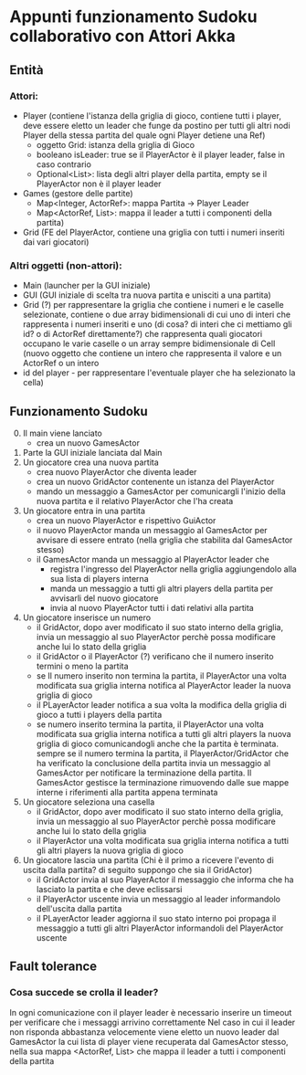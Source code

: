 # Appunti funzionamento Sudoku collaborativo con Attori Akka 
## Entità
### Attori:
- Player (contiene l'istanza della griglia di gioco, contiene tutti i player, deve essere eletto un leader che funge 
da postino per tutti gli altri nodi Player della stessa partita del quale ogni Player detiene una Ref)
  - oggetto Grid: istanza della griglia di Gioco
  - booleano isLeader: true se il PlayerActor è il player leader, false in caso contrario
  - Optional<List<ActorRef>>: lista degli altri player della partita, empty se il PlayerActor non è il player leader
- Games (gestore delle partite)
  - Map<Integer, ActorRef>: mappa Partita -> Player Leader
  - Map<ActorRef, List<ActorRef>>: mappa il leader a tutti i componenti della partita)
- Grid (FE del PlayerActor, contiene una griglia con tutti i numeri inseriti dai vari giocatori)

### Altri oggetti (non-attori):
- Main (launcher per la GUI iniziale)
- GUI (GUI iniziale di scelta tra nuova partita e unisciti a una partita)
- Grid (?) per rappresentare la griglia che contiene i numeri e le caselle selezionate, contiene o due array
bidimensionali di cui uno di interi che rappresenta i numeri inseriti e uno (di cosa? di interi che ci mettiamo gli id?
o di ActorRef direttamente?) che rappresenta quali giocatori occupano le varie caselle
o un array sempre bidimensionale di Cell (nuovo oggetto che contiene un intero che rappresenta il valore e un ActorRef o un intero
- id del player - per rappresentare l'eventuale player che ha selezionato la cella)

## Funzionamento Sudoku
0. Il main viene lanciato
   - crea un nuovo GamesActor
1. Parte la GUI iniziale lanciata dal Main
2. Un giocatore crea una nuova partita
   - crea nuovo PlayerActor che diventa leader
   - crea un nuovo GridActor contenente un istanza del PlayerActor
   - mando un messaggio a GamesActor per comunicargli l'inizio della nuova partita e il relativo PlayerActor che l'ha creata
3. Un giocatore entra in una partita
   - crea un nuovo PlayerActor e rispettivo GuiActor
   - il nuovo PlayerActor manda un messaggio al GamesActor per avvisare di essere entrato 
   (nella griglia che stabilita dal GamesActor stesso)
   - il GamesActor manda un messaggio al PlayerActor leader che
       - registra l'ingresso del PlayerActor nella griglia aggiungendolo alla sua lista di players interna
       - manda un messaggio a tutti gli altri players della partita per avvisarli del nuovo giocatore
       - invia al nuovo PlayerActor tutti i dati relativi alla partita
4. Un giocatore inserisce un numero
   - il GridActor, dopo aver modificato il suo stato interno della griglia, invia un messaggio al suo PlayerActor 
   perchè possa modificare anche lui lo stato della griglia
   - il GridActor o il PlayerActor (?) verificano che il numero inserito termini o meno la partita
   - se Il numero inserito non termina la partita, il PlayerActor una volta modificata sua griglia interna notifica 
   al PlayerActor leader la nuova griglia di gioco
   - il PLayerActor leader notifica a sua volta la modifica della griglia di gioco a tutti i players della partita
   - se numero inserito termina la partita, il PlayerActor una volta modificata sua griglia interna notifica
   a tutti gli altri players la nuova griglia di gioco comunicandogli anche che la partita è terminata. sempre 
   se il numero termina la partita, il PlayerActor/GridActor che ha verificato la conclusione della partita
   invia un messaggio al GamesActor per notificare la terminazione della partita. Il GamesActor gestisce la terminazione
   rimuovendo dalle sue mappe interne i riferimenti alla partita appena terminata
5. Un giocatore seleziona una casella
   - il GridActor, dopo aver modificato il suo stato interno della griglia, invia un messaggio al suo PlayerActor
   perchè possa modificare anche lui lo stato della griglia
   - il PlayerActor una volta modificata sua griglia interna notifica a tutti gli altri players la nuova griglia di gioco
6. Un giocatore lascia una partita 
(Chi è il primo a ricevere l'evento di uscita dalla partita? di seguito suppongo che sia il GridActor)
   - il GridActor invia al suo PlayerActor il messaggio che informa che ha lasciato la partita e che deve eclissarsi
   - il PlayerActor uscente invia un messaggio al leader informandolo dell'uscita dalla partita
   - il PLayerActor leader aggiorna il suo stato interno poi propaga il messaggio a tutti gli altri PlayerActor 
   informandoli del PlayerActor uscente

## Fault tolerance
### Cosa succede se crolla il leader?
In ogni comunicazione con il player leader è necessario inserire un timeout per verificare che i messaggi arrivino correttamente
Nel caso in cui il leader non risponda abbastanza velocemente viene eletto un nuovo leader dal GamesActor la cui lista di player
viene recuperata dal GamesActor stesso, nella sua mappa <ActorRef, List<ActorRef>> che mappa il leader a tutti i componenti della partita